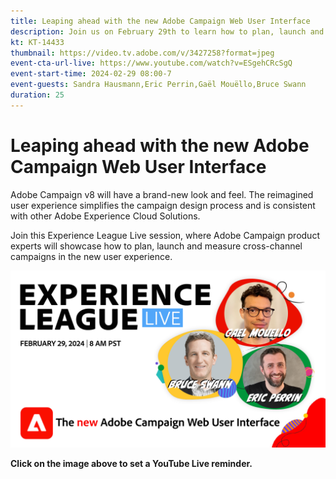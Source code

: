 ```yaml
---
title: Leaping ahead with the new Adobe Campaign Web User Interface
description: Join us on February 29th to learn how to plan, launch and measure cross-channel strategies using the new Adobe Campaign Web User Interface, including Generative AI capabilities in beta. 
kt: KT-14433
thumbnail: https://video.tv.adobe.com/v/3427258?format=jpeg
event-cta-url-live: https://www.youtube.com/watch?v=ESgehCRcSgQ
event-start-time: 2024-02-29 08:00-7
event-guests: Sandra Hausmann,Eric Perrin,Gaël Mouëllo,Bruce Swann
duration: 25
---
```

# Leaping ahead with the new Adobe Campaign Web User Interface

Adobe Campaign v8 will have a brand-new look and feel. The reimagined user experience simplifies the campaign design process and is consistent with other Adobe Experience Cloud Solutions.  

Join this Experience League Live session, where Adobe Campaign product experts will showcase how to plan, launch and measure cross-channel campaigns in the new user experience.

[![ExL LIVE Feb 29 2024](../assets/exl-live-episode-02-29-24-web-banner.png)](https://www.youtube.com/watch?v=ESgehCRcSgQ)

**Click on the image above to set a YouTube Live reminder.**